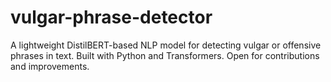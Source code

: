 # vulgar-phrase-detector
A lightweight DistilBERT-based NLP model for detecting vulgar or offensive phrases in text. Built with Python and Transformers. Open for contributions and improvements.

